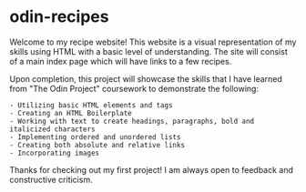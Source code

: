 # odin-recipes
Welcome to my recipe website! This website is a visual representation of my skills using HTML with a basic level of understanding. The site will consist of a main index page which will have links to a few recipes.

Upon completion, this project will showcase the skills that I have learned from "The Odin Project" coursework to demonstrate the following:

    - Utilizing basic HTML elements and tags
    - Creating an HTML Boilerplate
    - Working with text to create headings, paragraphs, bold and italicized characters
    - Implementing ordered and unordered lists
    - Creating both absolute and relative links
    - Incorporating images

Thanks for checking out my first project! I am always open to feedback and constructive criticism. 